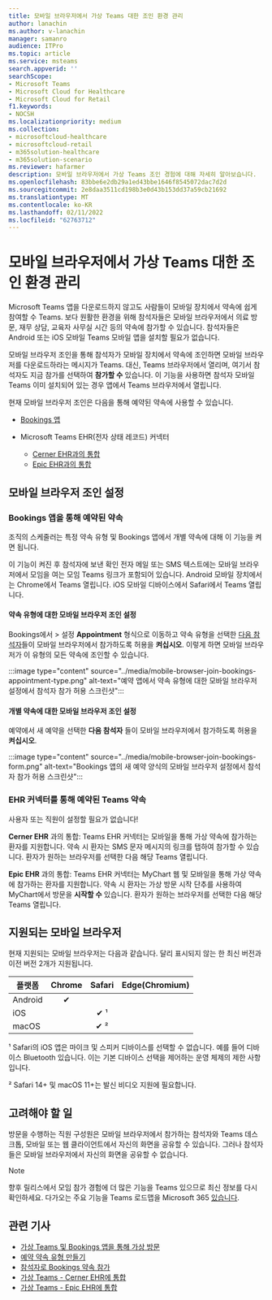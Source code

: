 ```yaml
---
title: 모바일 브라우저에서 가상 Teams 대한 조인 환경 관리
author: lanachin
ms.author: v-lanachin
manager: samanro
audience: ITPro
ms.topic: article
ms.service: msteams
search.appverid: ''
searchScope:
- Microsoft Teams
- Microsoft Cloud for Healthcare
- Microsoft Cloud for Retail
f1.keywords:
- NOCSH
ms.localizationpriority: medium
ms.collection:
- microsoftcloud-healthcare
- microsoftcloud-retail
- m365solution-healthcare
- m365solution-scenario
ms.reviewer: hafarmer
description: 모바일 브라우저에서 가상 Teams 조인 경험에 대해 자세히 알아보습니다.
ms.openlocfilehash: 83bbe6e2db29a1ed43bbe1646f8545072dac7d2d
ms.sourcegitcommit: 2e8daa3511cd198b3e0d43b153dd37a59cb21692
ms.translationtype: MT
ms.contentlocale: ko-KR
ms.lasthandoff: 02/11/2022
ms.locfileid: "62763712"
---
```

# <a name="manage-the-join-experience-for-teams-virtual-visits-on-mobile-browsers"></a>모바일 브라우저에서 가상 Teams 대한 조인 환경 관리

Microsoft Teams 앱을 다운로드하지 않고도 사람들이 모바일 장치에서 약속에 쉽게 참여할 수 Teams. 보다 원활한 환경을 위해 참석자들은 모바일 브라우저에서 의료 방문, 재무 상담, 교육자 사무실 시간 등의 약속에 참가할 수 있습니다. 참석자들은 Android 또는 iOS 모바일 Teams 모바일 앱을 설치할 필요가 없습니다.

모바일 브라우저 조인을 통해 참석자가 모바일 장치에서 약속에 조인하면 모바일 브라우저를 다운로드하라는 메시지가 Teams. 대신, Teams 브라우저에서 열리며, 여기서 참석자도 지금 참가를 선택하여 **참가할 수** 있습니다. 이 기능을 사용하면 참석자 모바일 Teams 이미 설치되어 있는 경우 앱에서 Teams 브라우저에서 열립니다.

현재 모바일 브라우저 조인은 다음을 통해 예약된 약속에 사용할 수 있습니다.

- [Bookings 앱](https://support.microsoft.com/office/apps-and-services-cc1fba57-9900-4634-8306-2360a40c665b?ui=en-us&rs=en-us&ad=us#PickTab=Bookings)
- Microsoft Teams EHR(전자 상태 레코드) 커넥터

  - [Cerner EHR과의 통합](healthcare/ehr-admin-cerner.md)
  - [Epic EHR과의 통합](healthcare/ehr-admin.md)

## <a name="set-up-mobile-browser-join"></a>모바일 브라우저 조인 설정

### <a name="appointments-scheduled-through-the-bookings-app"></a>Bookings 앱을 통해 예약된 약속

조직의 스케줄러는 특정 약속 유형 및 Bookings 앱에서 개별 약속에 대해 이 기능을 켜면 됩니다.

이 기능이 켜진 후 참석자에 보낸 확인 전자 메일 또는 SMS 텍스트에는 모바일 브라우저에서 모임을 여는 모임 Teams 링크가 포함되어 있습니다. Android 모바일 장치에서는 Chrome에서 Teams 열립니다. iOS 모바일 디바이스에서 Safari에서 Teams 열립니다.

#### <a name="turn-on-mobile-browser-join-for-an-appointment-type"></a>약속 유형에 대한 모바일 브라우저 조인 설정

Bookings에서  >  설정 **Appointment** 형식으로 이동하고 약속 유형을 선택한 [다음 참석자](https://support.microsoft.com/office/create-an-appointment-type-810eac77-6a65-4dc8-964d-c00eadf43887)들이 모바일 브라우저에서 참가하도록 허용을 **켜십시오**. 이렇게 하면 모바일 브라우저가 이 유형의 모든 약속에 조인할 수 있습니다.

:::image type="content" source="../media/mobile-browser-join-bookings-appointment-type.png" alt-text="예약 앱에서 약속 유형에 대한 모바일 브라우저 설정에서 참석자 참가 허용 스크린샷":::

#### <a name="turn-on-mobile-browser-join-for-an-individual-appointment"></a>개별 약속에 대한 모바일 브라우저 조인 설정

예약에서 새 예약을 선택한 **다음 참석자** 들이 모바일 브라우저에서 참가하도록 허용을 **켜십시오**.

:::image type="content" source="../media/mobile-browser-join-bookings-form.png" alt-text="Bookings 앱의 새 예약 양식의 모바일 브라우저 설정에서 참석자 참가 허용 스크린샷":::

### <a name="appointments-scheduled-through-the-teams-ehr-connector"></a>EHR 커넥터를 통해 예약된 Teams 약속

사용자 또는 직원이 설정할 필요가 없습니다!

**Cerner EHR** 과의 통합: Teams EHR 커넥터는 모바일을 통해 가상 약속에 참가하는 환자를 지원합니다. 약속 시 환자는 SMS 문자 메시지의 링크를 탭하여 참가할 수 있습니다. 환자가 원하는 브라우저를 선택한 다음 해당 Teams 열립니다.

**Epic EHR** 과의 통합: Teams EHR 커넥터는 MyChart 웹 및 모바일을 통해 가상 약속에 참가하는 환자를 지원합니다. 약속 시 환자는 가상 방문 시작 단추를 사용하여 MyChart에서 방문을 **시작할 수** 있습니다. 환자가 원하는 브라우저를 선택한 다음 해당 Teams 열립니다.

## <a name="supported-mobile-browsers"></a>지원되는 모바일 브라우저

현재 지원되는 모바일 브라우저는 다음과 같습니다. 달리 표시되지 않는 한 최신 버전과 이전 버전 2개가 지원됩니다.

|플랫폼  |Chrome |Safari |Edge(Chromium)|
|---------|:---:|:---:|:---:|
|Android   |   &#x2714;      |         |         |
|iOS    |         |  &#x2714; &sup1;       |         |
|macOS     |         |  &#x2714; &sup2;    |         |

&sup1; Safari의 iOS 앱은 마이크 및 스피커 디바이스를 선택할 수 없습니다. 예를 들어 디바이스 Bluetooth 있습니다. 이는 기본 디바이스 선택을 제어하는 운영 체제의 제한 사항입니다.

&sup2; Safari 14+ 및 macOS 11+는 발신 비디오 지원에 필요합니다.

## <a name="things-to-consider"></a>고려해야 할 일

방문을 수행하는 직원 구성원은 모바일 브라우저에서 참가하는 참석자와 Teams 데스크톱, 모바일 또는 웹 클라이언트에서 자신의 화면을 공유할 수 있습니다. 그러나 참석자들은 모바일 브라우저에서 자신의 화면을 공유할 수 없습니다.

> [!NOTE]
> 향후 릴리스에서 모임 참가 경험에 더 많은 기능을 Teams 있으므로 최신 정보를 다시 확인하세요. 다가오는 주요 기능을 Teams 로드맵을 Microsoft 365 [있습니다](https://www.microsoft.com/microsoft-365/roadmap?filters=&searchterms=microsoft%2Cteams).

## <a name="related-articles"></a>관련 기사

- [가상 Teams 및 Bookings 앱을 통해 가상 방문](bookings-virtual-visits.md)
- [예약 약속 유형 만들기](https://support.microsoft.com/office/create-an-appointment-type-810eac77-6a65-4dc8-964d-c00eadf43887)
- [참석자로 Bookings 약속 참가](https://support.microsoft.com/office/join-a-bookings-appointment-as-an-attendee-95cea12d-2220-421f-a663-6efb20913c7f)
- [가상 Teams - Cerner EHR에 통합](healthcare/ehr-admin-cerner.md)
- [가상 Teams - Epic EHR에 통합](healthcare/ehr-admin.md)
